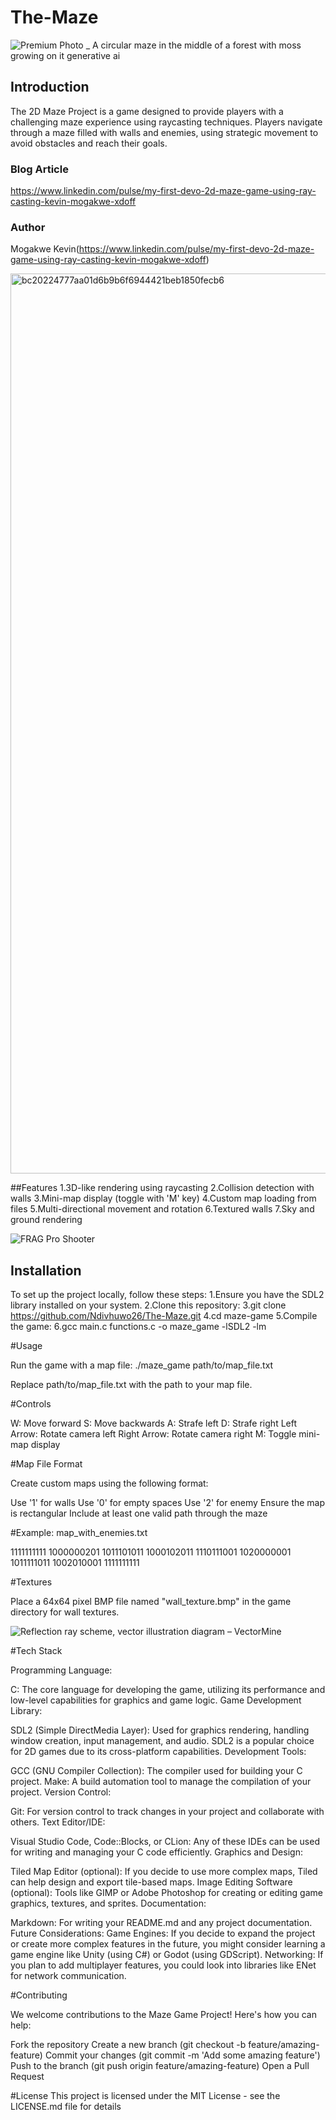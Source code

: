 # The-Maze
![Premium Photo _ A circular maze in the middle of a forest with moss growing on it generative ai](https://github.com/user-attachments/assets/a8b77817-c164-4c1b-9975-ddb061db95aa)

## Introduction
The 2D Maze Project is a game designed to provide players with a challenging maze experience using raycasting techniques. Players navigate through a maze filled with walls and enemies, using strategic movement to avoid obstacles and reach their goals.

### Blog Article
https://www.linkedin.com/pulse/my-first-devo-2d-maze-game-using-ray-casting-kevin-mogakwe-xdoff

### Author
Mogakwe Kevin(https://www.linkedin.com/pulse/my-first-devo-2d-maze-game-using-ray-casting-kevin-mogakwe-xdoff)

<img width="1440" alt="bc20224777aa01d6b9b6f6944421beb1850fecb6" src="https://github.com/user-attachments/assets/dcb007e8-3503-40cb-8652-b7527842635f">

##Features
1.3D-like rendering using raycasting
2.Collision detection with walls
3.Mini-map display (toggle with 'M' key)
4.Custom map loading from files
5.Multi-directional movement and rotation
6.Textured walls
7.Sky and ground rendering

![FRAG Pro Shooter](https://github.com/user-attachments/assets/9287b2eb-5ea7-4549-8127-646e5261123a)


## Installation
To set up the project locally, follow these steps:
1.Ensure you have the SDL2 library installed on your system.
2.Clone this repository:
3.git clone https://github.com/Ndivhuwo26/The-Maze.git
4.cd maze-game
5.Compile the game:
6.gcc main.c functions.c -o maze_game -lSDL2 -lm

#Usage

Run the game with a map file:
./maze_game path/to/map_file.txt

Replace path/to/map_file.txt with the path to your map file.

#Controls

W: Move forward
S: Move backwards
A: Strafe left
D: Strafe right
Left Arrow: Rotate camera left
Right Arrow: Rotate camera right
M: Toggle mini-map display

#Map File Format

Create custom maps using the following format:

Use '1' for walls
Use '0' for empty spaces
Use '2' for enemy
Ensure the map is rectangular
Include at least one valid path through the maze

#Example: map_with_enemies.txt

1111111111
1000000201
1011101011
1000102011
1110111001
1020000001
1011111011
1002010001
1111111111

#Textures

Place a 64x64 pixel BMP file named "wall_texture.bmp" in the game directory for wall textures.

![Reflection ray scheme, vector illustration diagram – VectorMine](https://github.com/user-attachments/assets/b1a8bf2b-48f0-48ab-9eae-94a10983e709)


#Tech Stack

Programming Language:

C: The core language for developing the game, utilizing its performance and low-level capabilities for graphics and game logic.
Game Development Library:

SDL2 (Simple DirectMedia Layer): Used for graphics rendering, handling window creation, input management, and audio. SDL2 is a popular choice for 2D games due to its cross-platform capabilities.
Development Tools:

GCC (GNU Compiler Collection): The compiler used for building your C project.
Make: A build automation tool to manage the compilation of your project.
Version Control:

Git: For version control to track changes in your project and collaborate with others.
Text Editor/IDE:

Visual Studio Code, Code::Blocks, or CLion: Any of these IDEs can be used for writing and managing your C code efficiently.
Graphics and Design:

Tiled Map Editor (optional): If you decide to use more complex maps, Tiled can help design and export tile-based maps.
Image Editing Software (optional): Tools like GIMP or Adobe Photoshop for creating or editing game graphics, textures, and sprites.
Documentation:

Markdown: For writing your README.md and any project documentation.
Future Considerations:
Game Engines: If you decide to expand the project or create more complex features in the future, you might consider learning a game engine like Unity (using C#) or Godot (using GDScript).
Networking: If you plan to add multiplayer features, you could look into libraries like ENet for network communication.

#Contributing

We welcome contributions to the Maze Game Project! Here's how you can help:

Fork the repository
Create a new branch (git checkout -b feature/amazing-feature)
Commit your changes (git commit -m 'Add some amazing feature')
Push to the branch (git push origin feature/amazing-feature)
Open a Pull Request

#License
This project is licensed under the MIT License - see the LICENSE.md file for details
